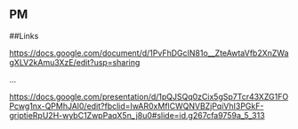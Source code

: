 ## PM

##Links


https://docs.google.com/document/d/1PvFhDGcIN81o__ZteAwtaVfb2XnZWagXLV2kAmu3XzE/edit?usp=sharing


...


https://docs.google.com/presentation/d/1pQJSQq0zCix5gSp7Tcr43XZG1FOPcwg1nx-QPMhJAl0/edit?fbclid=IwAR0xMflCWQNVBZjPqiVhI3PGkF-griptieRpU2H-wybC1ZwpPaqX5n_j8u0#slide=id.g267cfa9759a_5_313
